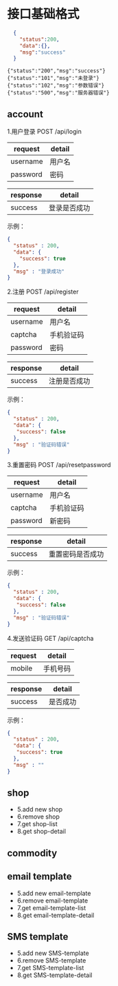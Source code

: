 # 接口基础格式

```json
  {
    "status":200,
    "data":{},
    "msg":"success"
  }
```
```
{"status":"200","msg":"success"}
{"status":"101","msg":"未登录"}
{"status":"102","msg":"参数错误"}
{"status":"500","msg":"服务器错误"}
```

## account

1.用户登录 POST /api/login

request| detail
-----|------
username | 用户名
password | 密码

response| detail
-----|------
success| 登录是否成功   

示例：
```json
{
  "status" : 200,
  "data": {
    "success": true
  },
  "msg" : "登录成功"
}
```
2.注册 POST /api/register

request| detail
-----|------
username | 用户名
captcha | 手机验证码
password | 密码

response| detail
-----|------
success| 注册是否成功   

示例：
```json
{
  "status" : 200,
  "data": {
   "success": false
  },
  "msg" : "验证码错误"
}
```

3.重置密码 POST /api/resetpassword

request| detail
-----|------
username | 用户名
captcha | 手机验证码
password | 新密码

response| detail
-----|------
success| 重置密码是否成功   

示例：
```json
{
  "status" : 200,
  "data": {
   "success": false
  },
  "msg" : "验证码错误"
}
```

4.发送验证码 GET /api/captcha

request| detail
-----|------
mobile | 手机号码

response| detail
-----|------
success| 是否成功  

示例：
```json
{
  "status" : 200,
  "data": {
   "success": true
  },
  "msg" : ""
}
```

## shop
 - 5.add new shop
 - 6.remove shop
 - 7.get shop-list
 - 8.get shop-detail

## commodity

## email template
  - 5.add new email-template
  - 6.remove email-template
  - 7.get email-template-list
  - 8.get email-template-detail


## SMS template
  - 5.add new SMS-template
  - 6.remove SMS-template
  - 7.get SMS-template-list
  - 8.get SMS-template-detail

